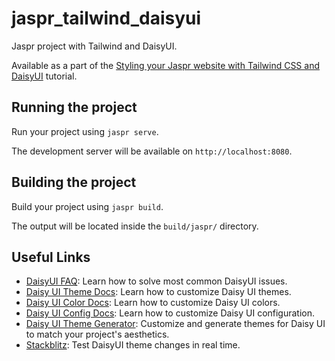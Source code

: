 # jaspr_tailwind_daisyui

Jaspr project with Tailwind and DaisyUI.

Available as a part of the [Styling your Jaspr website with Tailwind CSS and DaisyUI](https://dinkomarinac.dev/styling-your-dart-jaspr-website-with-tailwind-css-and-daisyui) tutorial.

## Running the project

Run your project using `jaspr serve`.

The development server will be available on `http://localhost:8080`.

## Building the project

Build your project using `jaspr build`.

The output will be located inside the `build/jaspr/` directory.

## Useful Links
- [DaisyUI FAQ](https://github.com/saadeghi/daisyui/discussions/1949): Learn how to solve most common DaisyUI issues.
- [Daisy UI Theme Docs](https://daisyui.com/docs/themes/): Learn how to customize Daisy UI themes.
- [Daisy UI Color Docs](https://daisyui.com/docs/colors/): Learn how to customize Daisy UI colors.
- [Daisy UI Config Docs](https://daisyui.com/docs/config/): Learn how to customize Daisy UI configuration.
- [Daisy UI Theme Generator](https://daisyui.com/theme-generator/): Customize and generate themes for Daisy UI to match your project's aesthetics.
- [Stackblitz](https://stackblitz.com/edit/customized-daisyui-theme-rg3t6b?file=tailwind.config.js): Test DaisyUI theme changes in real time.
